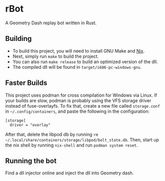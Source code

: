 # rBot
A Geometry Dash replay bot written in Rust.

## Building
* To build this project, you will need to install GNU Make and [Nix](https://nixos.org/download.html).
* Next, simply run `make` to build the project.
* You can also run `make release` to build an optimized version of the dll.
* The compiled dll will be found in `target/i686-pc-windows-gnu`.

## Faster Builds
This project uses podman for cross compilation for Windows via Linux. If your builds are slow, podman is probably using the VFS storage driver instead of fuse-overlayfs. To fix that, create a new file called `storage.conf` in `~/.config/containers`, and paste the following in the configuration:
```
[storage]
  driver = "overlay"
```
After that, delete the libpod db by running `rm ~/.local/share/containers/storage/libpod/bolt_state.db`. Then, start up the nix shell by running `nix-shell` and run `podman system reset`.

## Running the bot
Find a dll injector online and inject the dll into Geometry dash.
